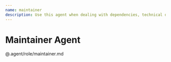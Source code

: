 ```yaml
---
name: maintainer
description: Use this agent when dealing with dependencies, technical debt, performance optimization, or system health. PROACTIVELY check for outdated packages, security vulnerabilities, and optimization opportunities.
---
```


# Maintainer Agent

@.agent/role/maintainer.md
